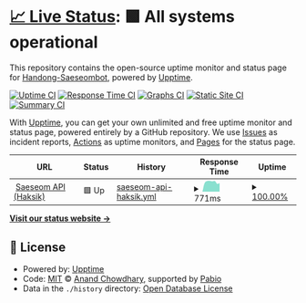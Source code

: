 # [📈 Live Status](https://Handong-Saeseombot.github.io/saeseom-uptime): <!--live status--> **🟩 All systems operational**

This repository contains the open-source uptime monitor and status page for [Handong-Saeseombot](https://Handong-Saeseombot.github.io/saeseom-uptime), powered by [Upptime](https://github.com/upptime/upptime).

[![Uptime CI](https://github.com/Handong-Saeseombot/saeseom-uptime/workflows/Uptime%20CI/badge.svg)](https://github.com/Handong-Saeseombot/saeseom-uptime/actions?query=workflow%3A%22Uptime+CI%22)
[![Response Time CI](https://github.com/Handong-Saeseombot/saeseom-uptime/workflows/Response%20Time%20CI/badge.svg)](https://github.com/Handong-Saeseombot/saeseom-uptime/actions?query=workflow%3A%22Response+Time+CI%22)
[![Graphs CI](https://github.com/Handong-Saeseombot/saeseom-uptime/workflows/Graphs%20CI/badge.svg)](https://github.com/Handong-Saeseombot/saeseom-uptime/actions?query=workflow%3A%22Graphs+CI%22)
[![Static Site CI](https://github.com/Handong-Saeseombot/saeseom-uptime/workflows/Static%20Site%20CI/badge.svg)](https://github.com/Handong-Saeseombot/saeseom-uptime/actions?query=workflow%3A%22Static+Site+CI%22)
[![Summary CI](https://github.com/Handong-Saeseombot/saeseom-uptime/workflows/Summary%20CI/badge.svg)](https://github.com/Handong-Saeseombot/saeseom-uptime/actions?query=workflow%3A%22Summary+CI%22)

With [Upptime](https://upptime.js.org), you can get your own unlimited and free uptime monitor and status page, powered entirely by a GitHub repository. We use [Issues](https://github.com/Handong-Saeseombot/saeseom-uptime/issues) as incident reports, [Actions](https://github.com/Handong-Saeseombot/saeseom-uptime/actions) as uptime monitors, and [Pages](https://Handong-Saeseombot.github.io/saeseom-uptime) for the status page.

<!--start: status pages-->
<!-- This summary is generated by Upptime (https://github.com/upptime/upptime) -->
<!-- Do not edit this manually, your changes will be overwritten -->
<!-- prettier-ignore -->
| URL | Status | History | Response Time | Uptime |
| --- | ------ | ------- | ------------- | ------ |
| <img alt="" src="https://icons.duckduckgo.com/ip3/saeseom-prod.llfe.handong.app.ico" height="13"> [Saeseom API (Haksik)](https://saeseom-prod.llfe.handong.app/haksik) | 🟩 Up | [saeseom-api-haksik.yml](https://github.com/Handong-Saeseombot/saeseom-uptime/commits/HEAD/history/saeseom-api-haksik.yml) | <details><summary><img alt="Response time graph" src="./graphs/saeseom-api-haksik/response-time-week.png" height="20"> 771ms</summary><br><a href="https://Handong-Saeseombot.github.io/saeseom-uptime/history/saeseom-api-haksik"><img alt="Response time 771" src="https://img.shields.io/endpoint?url=https%3A%2F%2Fraw.githubusercontent.com%2FHandong-Saeseombot%2Fsaeseom-uptime%2FHEAD%2Fapi%2Fsaeseom-api-haksik%2Fresponse-time.json"></a><br><a href="https://Handong-Saeseombot.github.io/saeseom-uptime/history/saeseom-api-haksik"><img alt="24-hour response time 811" src="https://img.shields.io/endpoint?url=https%3A%2F%2Fraw.githubusercontent.com%2FHandong-Saeseombot%2Fsaeseom-uptime%2FHEAD%2Fapi%2Fsaeseom-api-haksik%2Fresponse-time-day.json"></a><br><a href="https://Handong-Saeseombot.github.io/saeseom-uptime/history/saeseom-api-haksik"><img alt="7-day response time 771" src="https://img.shields.io/endpoint?url=https%3A%2F%2Fraw.githubusercontent.com%2FHandong-Saeseombot%2Fsaeseom-uptime%2FHEAD%2Fapi%2Fsaeseom-api-haksik%2Fresponse-time-week.json"></a><br><a href="https://Handong-Saeseombot.github.io/saeseom-uptime/history/saeseom-api-haksik"><img alt="30-day response time 740" src="https://img.shields.io/endpoint?url=https%3A%2F%2Fraw.githubusercontent.com%2FHandong-Saeseombot%2Fsaeseom-uptime%2FHEAD%2Fapi%2Fsaeseom-api-haksik%2Fresponse-time-month.json"></a><br><a href="https://Handong-Saeseombot.github.io/saeseom-uptime/history/saeseom-api-haksik"><img alt="1-year response time 771" src="https://img.shields.io/endpoint?url=https%3A%2F%2Fraw.githubusercontent.com%2FHandong-Saeseombot%2Fsaeseom-uptime%2FHEAD%2Fapi%2Fsaeseom-api-haksik%2Fresponse-time-year.json"></a></details> | <details><summary><a href="https://Handong-Saeseombot.github.io/saeseom-uptime/history/saeseom-api-haksik">100.00%</a></summary><a href="https://Handong-Saeseombot.github.io/saeseom-uptime/history/saeseom-api-haksik"><img alt="All-time uptime 99.93%" src="https://img.shields.io/endpoint?url=https%3A%2F%2Fraw.githubusercontent.com%2FHandong-Saeseombot%2Fsaeseom-uptime%2FHEAD%2Fapi%2Fsaeseom-api-haksik%2Fuptime.json"></a><br><a href="https://Handong-Saeseombot.github.io/saeseom-uptime/history/saeseom-api-haksik"><img alt="24-hour uptime 100.00%" src="https://img.shields.io/endpoint?url=https%3A%2F%2Fraw.githubusercontent.com%2FHandong-Saeseombot%2Fsaeseom-uptime%2FHEAD%2Fapi%2Fsaeseom-api-haksik%2Fuptime-day.json"></a><br><a href="https://Handong-Saeseombot.github.io/saeseom-uptime/history/saeseom-api-haksik"><img alt="7-day uptime 100.00%" src="https://img.shields.io/endpoint?url=https%3A%2F%2Fraw.githubusercontent.com%2FHandong-Saeseombot%2Fsaeseom-uptime%2FHEAD%2Fapi%2Fsaeseom-api-haksik%2Fuptime-week.json"></a><br><a href="https://Handong-Saeseombot.github.io/saeseom-uptime/history/saeseom-api-haksik"><img alt="30-day uptime 100.00%" src="https://img.shields.io/endpoint?url=https%3A%2F%2Fraw.githubusercontent.com%2FHandong-Saeseombot%2Fsaeseom-uptime%2FHEAD%2Fapi%2Fsaeseom-api-haksik%2Fuptime-month.json"></a><br><a href="https://Handong-Saeseombot.github.io/saeseom-uptime/history/saeseom-api-haksik"><img alt="1-year uptime 99.93%" src="https://img.shields.io/endpoint?url=https%3A%2F%2Fraw.githubusercontent.com%2FHandong-Saeseombot%2Fsaeseom-uptime%2FHEAD%2Fapi%2Fsaeseom-api-haksik%2Fuptime-year.json"></a></details>

<!--end: status pages-->

[**Visit our status website →**](https://Handong-Saeseombot.github.io/saeseom-uptime)

## 📄 License

- Powered by: [Upptime](https://github.com/upptime/upptime)
- Code: [MIT](./LICENSE) © [Anand Chowdhary](https://anandchowdhary.com), supported by [Pabio](https://pabio.com)
- Data in the `./history` directory: [Open Database License](https://opendatacommons.org/licenses/odbl/1-0/)

